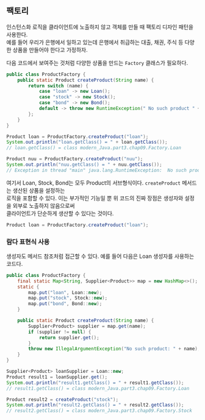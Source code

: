 ## 팩토리
  
인스턴스화 로직을 클라이언트에 노출하지 않고 객체를 만들 때 팩토리 디자인 패턴을 사용한다.  
예를 들어 우리가 은행에서 일하고 있는데 은행에서 취급하는 대출, 채권, 주식 등 다양한 상품을 만들어야 한다고 가정하자.  
  
다음 코드에서 보여주는 것처럼 다양한 상품을 만드는 `Factory` 클래스가 필요하다.  
  
```java
public class ProductFactory {
    public static Product createProduct(String name) {
        return switch (name) {
            case "loan" -> new Loan();
            case "stock" -> new Stock();
            case "bond" -> new Bond();
            default -> throw new RuntimeException(" No such product " + name);
        };
    }
}
```

```java
Product loan = ProductFactory.createProduct("loan");
System.out.println("loan.getClass() = " + loan.getClass());
// loan.getClass() = class modern_Java.part3.chap09.Factory.Loan

Product nuu = ProductFactory.createProduct("nuu");
System.out.println("nuu.getClass() = " + nuu.getClass());
// Exception in thread "main" java.lang.RuntimeException:  No such product nuu
```
  
여기서 Loan, Stock, Bond는 모두 Product의 서브형식이다. `createProduct` 메서드는 생산된 상품을 설정하는  
로직을 포함할 수 있다. 이는 부가적인 기능일 뿐 위 코드의 진짜 장점은 생성자와 설정을 외부로 노출하지 않음으로써  
클라이언트가 단순하게 생산할 수 있다는 것이다.  
  
```java
Product loan = ProductFactory.createProduct("loan");
```  
  
### 람다 표현식 사용
생성자도 메서드 참조처럼 접근할 수 있다. 예를 들어 다음은 Loan 생성자를 사용하는 코드다.  
  
```java
public class ProductFactory {
    final static Map<String, Supplier<Product>> map = new HashMap<>();
    static {
        map.put("loan", Loan::new);
        map.put("stock", Stock::new);
        map.put("bond", Bond::new);
    }

    public static Product createProduct(String name) {
        Supplier<Product> supplier = map.get(name);
        if (supplier != null) {
            return supplier.get();
        }
        throw new IllegalArgumentException("No such product: " + name);
    }
}
```  
  
```java
Supplier<Product> loanSupplier = Loan::new;
Product result1 = loanSupplier.get();
System.out.println("result1.getClass() = " + result1.getClass());
// result1.getClass() = class modern_Java.part3.chap09.Factory.Loan

Product result2 = createProduct("stock");
System.out.println("result2.getClass() = " + result2.getClass());
// result2.getClass() = class modern_Java.part3.chap09.Factory.Stock
```